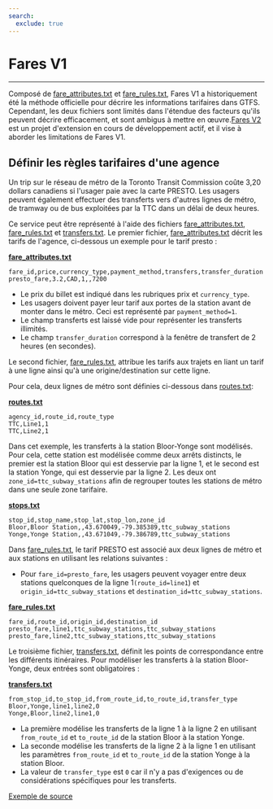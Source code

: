 ```yaml
---
search:
  exclude: true
---
```


# Fares V1

<hr/>

Composé de [fare_attributes.txt](../../reference/#fare_attributestxt) et [fare_rules.txt](../../reference/#fare_rulestxt), Fares V1 a historiquement été la méthode officielle pour décrire les informations tarifaires dans GTFS. Cependant, les deux fichiers sont limités dans l'étendue des facteurs qu'ils peuvent décrire efficacement, et sont ambigus à mettre en œuvre.[Fares V2](../../examples/fares-v2/) est un projet d'extension en cours de développement actif, et il vise à aborder les limitations de Fares V1.

## Définir les règles tarifaires d'une agence

Un trip sur le réseau de métro de la Toronto Transit Commission coûte 3,20 dollars canadiens si l'usager paie avec la carte PRESTO. Les usagers peuvent également effectuer des transferts vers d'autres lignes de métro, de tramway ou de bus exploitées par la TTC dans un délai de deux heures.

Ce service peut être représenté à l'aide des fichiers [fare_attributes.txt](../../reference/#fare_attributestxt), [fare_rules.txt](../../reference/#fare_rulestxt) et [transfers.txt](../../reference/#transferstxt). Le premier fichier, [fare_attributes.txt](../../reference/#fare_attributestxt) décrit les tarifs de l'agence, ci-dessous un exemple pour le tarif presto :

[**fare_attributes.txt**](../../reference/#fare_attributestxt)

    fare_id,price,currency_type,payment_method,transfers,transfer_duration
    presto_fare,3.2,CAD,1,,7200

- Le prix du billet est indiqué dans les rubriques prix et `currency_type`.
- Les usagers doivent payer leur tarif aux portes de la station avant de monter dans le métro. Ceci est représenté par `payment_method=1`.
- Le champ transferts est laissé vide pour représenter les transferts illimités.
- Le champ `transfer_duration` correspond à la fenêtre de transfert de 2 heures (en secondes).

Le second fichier, [fare_rules.txt](../../reference/#fare_rulestxt), attribue les tarifs aux trajets en liant un tarif à une ligne ainsi qu'à une origine/destination sur cette ligne.

Pour cela, deux lignes de métro sont définies ci-dessous dans [routes.txt](../../reference/#routestxt):

[**routes.txt**](../../reference/#routestxt)

    agency_id,route_id,route_type
    TTC,Line1,1
    TTC,Line2,1

Dans cet exemple, les transferts à la station Bloor-Yonge sont modélisés. Pour cela, cette station est modélisée comme deux arrêts distincts, le premier est la station Bloor qui est desservie par la ligne 1, et le second est la station Yonge, qui est desservie par la ligne 2. Les deux ont `zone_id=ttc_subway_stations` afin de regrouper toutes les stations de métro dans une seule zone tarifaire.

[**stops.txt**](../../reference/#stopstxt)

    stop_id,stop_name,stop_lat,stop_lon,zone_id
    Bloor,Bloor Station,,43.670049,-79.385389,ttc_subway_stations
    Yonge,Yonge Station,,43.671049,-79.386789,ttc_subway_stations

Dans [fare_rules.txt](../../reference/#fare_rulestxt), le tarif PRESTO est associé aux deux lignes de métro et aux stations en utilisant les relations suivantes :

- Pour `fare_id=presto_fare`, les usagers peuvent voyager entre deux stations quelconques de la ligne 1`(route_id=line1`) et `origin_id=ttc_subway_stations` et `destination_id=ttc_subway_stations`.

[**fare_rules.txt**](../../reference/#fare_rulestxt)

    fare_id,route_id,origin_id,destination_id
    presto_fare,line1,ttc_subway_stations,ttc_subway_stations
    presto_fare,line2,ttc_subway_stations,ttc_subway_stations

Le troisième fichier, [transfers.txt](../../reference/#transferstxt), définit les points de correspondance entre les différents itinéraires. Pour modéliser les transferts à la station Bloor-Yonge, deux entrées sont obligatoires :

[**transfers.txt**](../../reference/#transferstxt)

    from_stop_id,to_stop_id,from_route_id,to_route_id,transfer_type
    Bloor,Yonge,line1,line2,0
    Yonge,Bloor,line2,line1,0

- La première modélise les transferts de la ligne 1 à la ligne 2 en utilisant `from_route_id` et `to_route_id` de la station Bloor à la station Yonge.
- La seconde modélise les transferts de la ligne 2 à la ligne 1 en utilisant les paramètres `from_route_id` et `to_route_id` de la station Yonge à la station Bloor.
- La valeur de `transfer_type` est `0` car il n'y a pas d'exigences ou de considérations spécifiques pour les transferts.

[Exemple de source](https://www.ttc.ca/Fares-and-passes)
